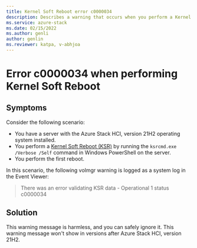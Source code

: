 ```yaml
---
title: Kernel Soft Reboot error c0000034
description: Describes a warning that occurs when you perform a Kernel Soft Reboot on a server with the Azure Stack HCI, version 21H2 installed.
ms.service: azure-stack
ms.date: 02/15/2022
ms.author: genli
author: genlin
ms.reviewer: katpa, v-abhjoa
---
```

# Error c0000034 when performing Kernel Soft Reboot

## Symptoms

Consider the following scenario:

- You have a server with the Azure Stack HCI, version 21H2 operating system installed.
- You perform a [Kernel Soft Reboot (KSR)](/azure-stack/hci/manage/kernel-soft-reboot) by running the `ksrcmd.exe /Verbose /Self` command in Windows PowerShell on the server.
- You perform the first reboot.

In this scenario, the following volmgr warning is logged as a system log in the Event Viewer:

> There was an error validating KSR data - Operational 1 status c0000034

## Solution

This warning message is harmless, and you can safely ignore it. This warning message won't show in versions after Azure Stack HCI, version 21H2.
